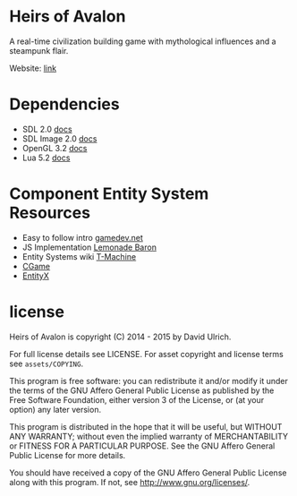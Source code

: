 # Heirs of Avalon

A real-time civilization building game with mythological influences and a steampunk flair.

Website: [link](http://heirsofavalon.org)


# Dependencies

* SDL 2.0 [docs](https://wiki.libsdl.org/)
* SDL Image 2.0 [docs](http://jcatki.no-ip.org:8080/SDL_image/)
* OpenGL 3.2 [docs](https://www.opengl.org/sdk/docs/man3/)
* Lua 5.2 [docs](http://www.lua.org/manual/5.2/)


# Component Entity System Resources

* Easy to follow intro [gamedev.net](http://www.gamedev.net/page/resources/_/technical/game-programming/understanding-component-entity-systems-r3013)
* JS Implementation [Lemonade Baron](https://github.com/yzziizzy/LemonadeBaron)
* Entity Systems wiki [T-Machine](http://entity-systems-wiki.t-machine.org/)
* [CGame](https://github.com/nikki93/cgame)
* [EntityX](https://github.com/alecthomas/entityx)


# license

Heirs of Avalon is copyright (C) 2014 - 2015  by David Ulrich.

For full license details see LICENSE. For asset copyright and license
terms see `assets/COPYING`.

This program is free software: you can redistribute it and/or modify
it under the terms of the GNU Affero General Public License as published
by the Free Software Foundation, either version 3 of the License, or
(at your option) any later version.

This program is distributed in the hope that it will be useful,
but WITHOUT ANY WARRANTY; without even the implied warranty of
MERCHANTABILITY or FITNESS FOR A PARTICULAR PURPOSE.  See the
GNU Affero General Public License for more details.

You should have received a copy of the GNU Affero General Public License
along with this program.  If not, see <http://www.gnu.org/licenses/>.
